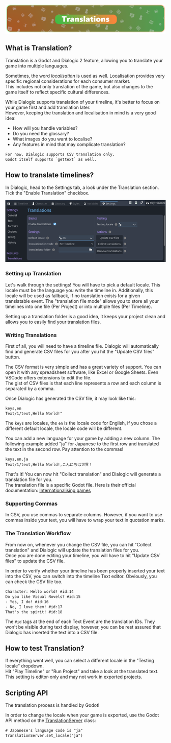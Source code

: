 ![header_getting_started](media/headers/translations.png)

## What is Translation?

Translation is a Godot and Dialogic 2 feature, allowing you to translate your game into multiple languages.

Sometimes, the word *localisation* is used as well.
Localisation provides very specific regional considerations for each consumer market.\
This includes not only translation of the game, but also changes to the game itself to reflect specific cultural differences.

While Dialogic supports translation of your timeline, it's better to focus on
your game first and add translation later.\
However, keeping the translation and localisation in mind is a very good idea:

- How will you handle variables?
- Do you need the glossary?
- What images do you want to localise?
- Any features in mind that may complicate translation?

```admonish
For now, Dialogic supports CSV translation only.
Godot itself supports `gettext` as well.
```

## How to translate timelines?

In Dialogic, head to the Settings tab, a look under the Translation section. Tick the "Enable Translation" checkbox.

![translation_settings](media/translation/translation_settings.png)

### Setting up Translation

Let's walk through the settings! You will have to pick a default locale.
This locale must be the language you write the timeline in.
Additionally, this locale will be used as fallback, if no translation exists for a given translatable event.
The "translation file mode" allows you to store all your timelines into one file (Per Project) or into multiple files (Per Timeline).

Setting up a translation folder is a good idea, it keeps your project clean and allows you to easily find your translation files.

### Writing Translations

First of all, you will need to have a timeline file. Dialogic will automatically find and generate CSV files for you after you hit the "Update CSV files" button.

The CSV format is very simple and has a great variety of support. You can open it with any spreadsheet software, like Excel or Google Sheets. Even VSCode offers extensions to edit the file.\
The gist of CSV files is that each line represents a row and each column is separated by a comma.

Once Dialogic has generated the CSV file, it may look like this:

```csv
keys,en
Text/1/text,Hello World!"
```

The `keys` are locales, the `en` is the locale code for English, if you chose a different default locale, the locale code will be different.

You can add a new language for your game by adding a new column. The following example added "ja" for Japanese to the first row and translated the text in the second row. Pay attention to the commas!

```csv
keys,en,ja
Text/1/text,Hello World!,こんにちは世界！
```

That's it! You can now hit "Collect translation" and Dialogic will generate a translation file for you.\
The translation file is a specific Godot file. Here is their official documentation: [Internationalising games](https://docs.godotengine.org/en/stable/tutorials/i18n/internationalizing_games.html)

### Supporting Commas

In CSV, you use commas to separate columns. However, if you want to use commas inside your text, you will have to wrap your text in quotation marks.

### The Translation Workflow

From now on, whenever you change the CSV file, you can hit "Collect translation" and Dialogic will update the translation files for you.\
Once you are done editing your timeline, you will have to hit "Update CSV files" to update the CSV file.

In order to verify whether your timeline has been properly inserted your text into the CSV, you can switch into the timeline Text editor. Obviously, you can check the CSV file too.

```
Character: Hello world! #id:14
Do you like Visual Novels? #id:15
- Yes, I do! #id:16
- No, I love them! #id:17
That's the spirit! #id:18
```

The `#id` tags at the end of each Text Event are the translation IDs. They won't be visible during text display, however, you can be rest assured that Dialogic has inserted the text into a CSV file.

## How to test Translation?

If everything went well, you can select a different locale in the "Testing locale" dropdown.\
Hit "Play Timeline" or "Run Project" and take a look at the translated text.\
This setting is editor-only and may not work in exported projects.

## Scripting API

The translation process is handled by Godot!

In order to change the locale when your game is exported, use the Godot API method on the [TranslationServer](https://docs.godotengine.org/en/stable/classes/class_translationserver.html#translationserver) class:

```gdscript
# Japanese's language code is "ja"
TranslationServer.set_locale("ja")
```